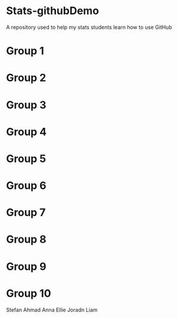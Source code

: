 # Stats-githubDemo
A repository used to help my stats students learn how to use GitHub

Group 1
===

Group 2
===

Group 3
===

Group 4
===

Group 5
===

Group 6
===

Group 7
===

Group 8
===

Group 9
===

Group 10
===
Stefan
Ahmad
Anna
Ellie
Joradn
Liam